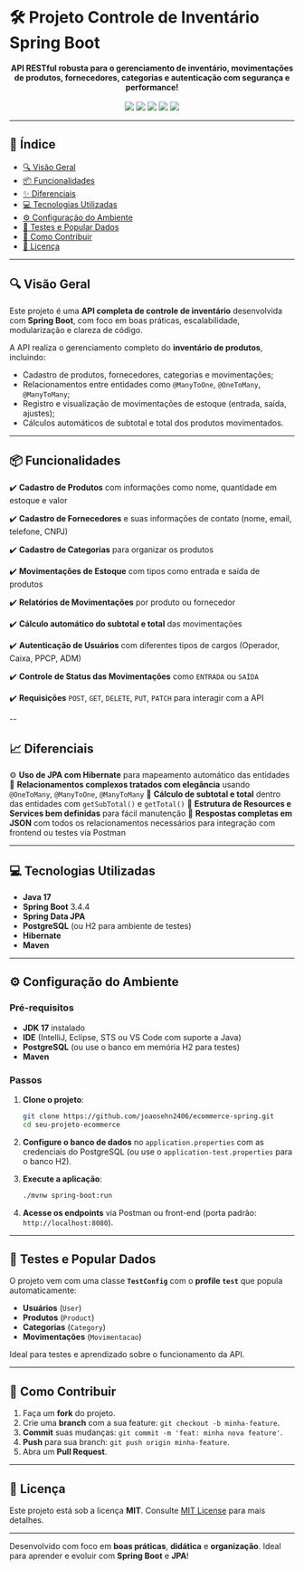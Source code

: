 # 🛠️ Projeto Controle de Inventário Spring Boot

<div align="center">
  <strong>API RESTful robusta para o gerenciamento de inventário, movimentações de produtos, fornecedores, categorias e autenticação com segurança e performance!</strong>
</div>

<br />

<div align="center">
  <img src="https://img.shields.io/badge/SpringBoot-3.4.4-brightgreen?style=for-the-badge&logo=spring"/>
  <img src="https://img.shields.io/badge/Java-17-blue?style=for-the-badge&logo=java"/>
  <img src="https://img.shields.io/badge/PostgreSQL-Database-blue?style=for-the-badge&logo=postgresql"/>
  <img src="https://img.shields.io/badge/JPA-Hibernate-orange?style=for-the-badge"/>
  <img src="https://img.shields.io/badge/Swagger-Documentation-yellow?style=for-the-badge&logo=swagger"/>
</div>

---

## 📖 Índice

- [🔍 Visão Geral](#-visão-geral)
- [📦 Funcionalidades](#-funcionalidades)
- [✨ Diferenciais](#-diferenciais)
- [💻 Tecnologias Utilizadas](#-tecnologias-utilizadas)
- [⚙️ Configuração do Ambiente](#-configuração-do-ambiente)
- [🧪 Testes e Popular Dados](#-testes-e-popular-dados)
- [🤝 Como Contribuir](#-como-contribuir)
- [📄 Licença](#-licença)

---

## 🔍 Visão Geral

Este projeto é uma **API completa de controle de inventário** desenvolvida com **Spring Boot**, com foco em boas práticas, escalabilidade, modularização e clareza de código.

A API realiza o gerenciamento completo do **inventário de produtos**, incluindo:
- Cadastro de produtos, fornecedores, categorias e movimentações;
- Relacionamentos entre entidades como `@ManyToOne`, `@OneToMany`, `@ManyToMany`;
- Registro e visualização de movimentações de estoque (entrada, saída, ajustes);
- Cálculos automáticos de subtotal e total dos produtos movimentados.

---

## 📦 Funcionalidades

✔️ **Cadastro de Produtos** com informações como nome, quantidade em estoque e valor

✔️ **Cadastro de Fornecedores** e suas informações de contato (nome, email, telefone, CNPJ)

✔️ **Cadastro de Categorias** para organizar os produtos

✔️ **Movimentações de Estoque** com tipos como entrada e saída de produtos

✔️ **Relatórios de Movimentações** por produto ou fornecedor

✔️ **Cálculo automático do subtotal e total** das movimentações

✔️ **Autenticação de Usuários** com diferentes tipos de cargos (Operador, Caixa, PPCP, ADM)

✔️ **Controle de Status das Movimentações** como `ENTRADA` ou `SAÍDA`

✔️ **Requisições** `POST`, `GET`, `DELETE`, `PUT`, `PATCH` para interagir com a API

--

## 📈 Diferenciais

⚙️ **Uso de JPA com Hibernate** para mapeamento automático das entidades
🔁 **Relacionamentos complexos tratados com elegância** usando `@OneToMany`, `@ManyToOne`, `@ManyToMany`
🧠 **Cálculo de subtotal e total** dentro das entidades com `getSubTotal()` e `getTotal()`
📐 **Estrutura de Resources e Services bem definidas** para fácil manutenção
🎯 **Respostas completas em JSON** com todos os relacionamentos necessários para integração com frontend ou testes via Postman

---

## 💻 Tecnologias Utilizadas

- **Java 17**
- **Spring Boot** 3.4.4
- **Spring Data JPA**
- **PostgreSQL** (ou H2 para ambiente de testes)
- **Hibernate**
- **Maven**

---

## ⚙️ Configuração do Ambiente

### Pré-requisitos

- **JDK 17** instalado
- **IDE** (IntelliJ, Eclipse, STS ou VS Code com suporte a Java)
- **PostgreSQL** (ou use o banco em memória H2 para testes)
- **Maven**

### Passos

1. **Clone o projeto**:
   ```bash
   git clone https://github.com/joaosehn2406/ecommerce-spring.git
   cd seu-projeto-ecommerce
   ```

2. **Configure o banco de dados** no `application.properties` com as credenciais do PostgreSQL (ou use o `application-test.properties` para o banco H2).

3. **Execute a aplicação**:
   ```bash
   ./mvnw spring-boot:run
   ```

4. **Acesse os endpoints** via Postman ou front-end (porta padrão: `http://localhost:8080`).

---

## 🧪 Testes e Popular Dados

O projeto vem com uma classe **`TestConfig`** com o **profile `test`** que popula automaticamente:
- **Usuários** (`User`)
- **Produtos** (`Product`)
- **Categorias** (`Category`)
- **Movimentações** (`Movimentacao`)

Ideal para testes e aprendizado sobre o funcionamento da API.

---

## 🤝 Como Contribuir

1. Faça um **fork** do projeto.
2. Crie uma **branch** com a sua feature: `git checkout -b minha-feature`.
3. **Commit** suas mudanças: `git commit -m 'feat: minha nova feature'`.
4. **Push** para sua branch: `git push origin minha-feature`.
5. Abra um **Pull Request**.

---

## 📄 Licença

Este projeto está sob a licença **MIT**. Consulte [MIT License](https://mit-license.org/) para mais detalhes.

---

Desenvolvido com foco em **boas práticas**, **didática** e **organização**. Ideal para aprender e evoluir com **Spring Boot** e **JPA**!

